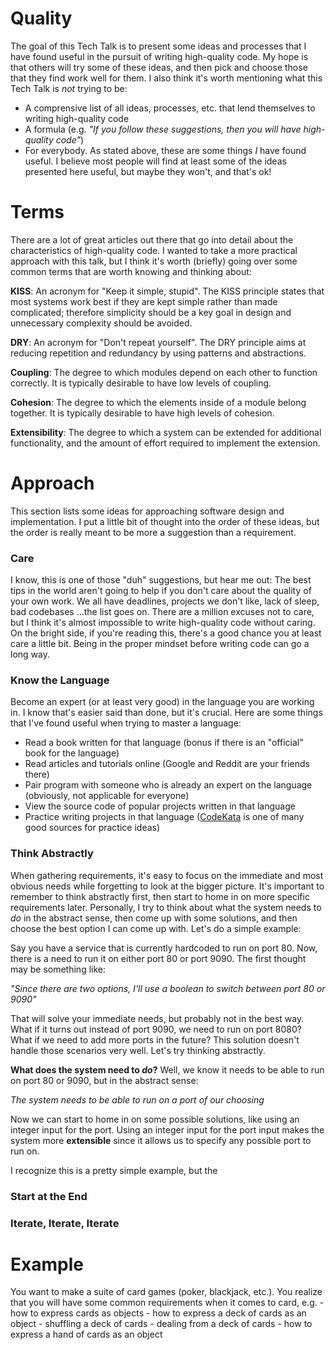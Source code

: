 # Quality

The goal of this Tech Talk is to present some ideas and processes that I have found useful in the pursuit of writing high-quality code. 
My hope is that others will try some of these ideas, and then pick and choose those that they find work well for them. 
I also think it's worth mentioning what this Tech Talk is _not_ trying to be:
* A comprensive list of all ideas, processes, etc. that lend themselves to writing high-quality code
* A formula (e.g. _"If you follow these suggestions, then you will have high-quality code"_)
* For everybody. As stated above, these are some things _I_ have found useful. 
I believe most people will find at least some of the ideas presented here useful, but maybe they won't, and that's ok!


# Terms
There are a lot of great articles out there that go into detail about the characteristics of high-quality code. 
I wanted to take a more practical approach with this talk, but I think it's worth (briefly) going over some common terms that are worth knowing and thinking about: 

**KISS**: An acronym for "Keep it simple, stupid". 
The KISS principle states that most systems work best if they are kept simple rather than made complicated; 
therefore simplicity should be a key goal in design and unnecessary complexity should be avoided.

**DRY**: An acronym for "Don't repeat yourself". 
The DRY principle aims at reducing repetition and redundancy by using patterns and abstractions. 

**Coupling**: The degree to which modules depend on each other to function correctly.
It is typically desirable to have low levels of coupling. 

**Cohesion**: The degree to which the elements inside of a module belong together. 
It is typically desirable to have high levels of cohesion. 

**Extensibility**: The degree to which a system can be extended for additional functionality, and the amount of effort required to implement the extension. 

# Approach 
This section lists some ideas for approaching software design and implementation. 
I put a little bit of thought into the order of these ideas, 
but the order is really meant to be more a suggestion than a requirement.

### Care
I know, this is one of those "duh" suggestions, but hear me out: 
The best tips in the world aren't going to help if you don't care about the quality of your own work. 
We all have deadlines, projects we don't like, lack of sleep, bad codebases ...the list goes on.
There are a million excuses not to care, but I think it's almost impossible to write high-quality code without caring. 
On the bright side, if you're reading this, there's a good chance you at least care a little bit. 
Being in the proper mindset before writing code can go a long way. 

### Know the Language 
Become an expert (or at least very good) in the language you are working in. 
I know that's easier said than done, but it's crucial. 
Here are some things that I've found useful when trying to master a language:
* Read a book written for that language (bonus if there is an "official" book for the language)
* Read articles and tutorials online (Google and Reddit are your friends there)
* Pair program with someone who is already an expert on the language (obviously, not applicable for everyone)
* View the source code of popular projects written in that language
* Practice writing projects in that language ([CodeKata](http://codekata.com/) is one of many good sources for practice ideas)

### Think Abstractly
When gathering requirements, it's easy to focus on the immediate and most obvious needs while forgetting to look at the bigger picture. 
It's important to remember to think abstractly first, then start to home in on more specific requirements later. 
Personally, I try to think about what the system needs to _do_ in the abstract sense, then come up with some solutions, and then choose the best option I can come up with. Let's do a simple example:

Say you have a service that is currently hardcoded to run on port 80. 
Now, there is a need to run it on either port 80 or port 9090. 
The first thought may be something like:

_"Since there are two options, I'll use a boolean to switch between port 80 or 9090"_

That will solve your immediate needs, but probably not in the best way. 
What if it turns out instead of port 9090, we need to run on port 8080?
What if we need to add more ports in the future?
This solution doesn't handle those scenarios very well. 
Let's try thinking abstractly. 

**What does the system need to _do_?**
Well, we know it needs to be able to run on port 80 or 9090, but in the abstract sense: 

_The system needs to be able to run on a port of our choosing_

Now we can start to home in on some possible solutions, like using an integer input for the port.
Using an integer input for the port input makes the system more **extensible** 
since it allows us to specify any possible port to run on. 

I recognize this is a pretty simple example, but the  

### Start at the End

### Iterate, Iterate, Iterate


# Example
You want to make a suite of card games (poker, blackjack, etc.). 
You realize that you will have some common requirements when it comes to card, e.g.
	- how to express cards as objects
	- how to express a deck of cards as an object
	- shuffling a deck of cards
	- dealing from a deck of cards
	- how to express a hand of cards as an object             

